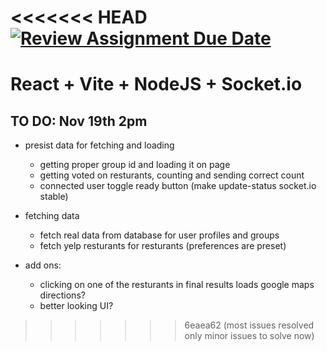 <<<<<<< HEAD
[![Review Assignment Due Date](https://classroom.github.com/assets/deadline-readme-button-22041afd0340ce965d47ae6ef1cefeee28c7c493a6346c4f15d667ab976d596c.svg)](https://classroom.github.com/a/Qo7P6ILb)
=======
# React + Vite + NodeJS + Socket.io
<!-- 
This template provides a minimal setup to get React working in Vite with HMR and some ESLint rules.

Currently, two official plugins are available:

- [@vitejs/plugin-react](https://github.com/vitejs/vite-plugin-react/blob/main/packages/plugin-react/README.md) uses [Babel](https://babeljs.io/) for Fast Refresh
- [@vitejs/plugin-react-swc](https://github.com/vitejs/vite-plugin-react-swc) uses [SWC](https://swc.rs/) for Fast Refresh -->

## TO DO: Nov 19th 2pm
- presist data for fetching and loading
    - getting proper group id and loading it on page
    - getting voted on resturants, counting and sending correct count
    - connected user toggle ready button (make update-status socket.io stable)
- fetching data
    - fetch real data from database for user profiles and groups
    - fetch yelp resturants for resturants (preferences are preset)


- add ons:
    - clicking on one of the resturants in final results loads google maps directions?
    - better looking UI?
>>>>>>> 6eaea62 (most issues resolved only minor issues to solve now)
